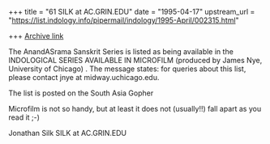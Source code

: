 +++
title = "61 SILK at AC.GRIN.EDU"
date = "1995-04-17"
upstream_url = "https://list.indology.info/pipermail/indology/1995-April/002315.html"

+++
[Archive link](https://list.indology.info/pipermail/indology/1995-April/002315.html)

The AnandASrama Sanskrit Series is listed as being available in the
INDOLOGICAL SERIES AVAILABLE IN MICROFILM (produced by James Nye,
University of Chicago)
.  The message states:  for queries about this list, please contact
jnye at midway.uchicago.edu.

The list is posted on the South Asia Gopher

Microfilm is not so handy, but at least it does not (usually!!) fall apart
as you read it ;-)

Jonathan Silk
SILK at AC.GRIN.EDU







